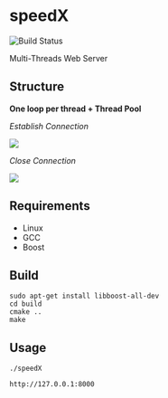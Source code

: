 # speedX
![Build Status](https://img.shields.io/teamcity/codebetter/bt428.svg)

Multi-Threads Web Server

## Structure

**One loop per thread + Thread Pool**

*Establish Connection*

![](https://raw.githubusercontent.com/hijkzzz/speedX/master/picture1.png)

*Close Connection*

![](https://raw.githubusercontent.com/hijkzzz/speedX/master/picture2.png)


## Requirements
- Linux
- GCC
- Boost

## Build 
```
sudo apt-get install libboost-all-dev
cd build
cmake ..
make
```

## Usage
```
./speedX

http://127.0.0.1:8000
```
